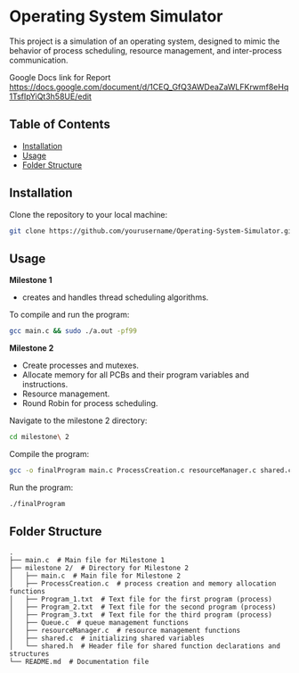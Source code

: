 # Operating System Simulator

This project is a simulation of an operating system, designed to mimic the behavior of process scheduling, resource management, and inter-process communication.

Google Docs link for Report
https://docs.google.com/document/d/1CEQ_GfQ3AWDeaZaWLFKrwmf8eHq1TsfIpYiQt3h58UE/edit

## Table of Contents

- [Installation](#installation)
- [Usage](#usage)
- [Folder Structure](#folder-structure)

## Installation

Clone the repository to your local machine:

```bash
git clone https://github.com/yourusername/Operating-System-Simulator.git
```

## Usage

**Milestone 1**

- creates and handles thread scheduling algorithms.

To compile and run the program:

```bash
gcc main.c && sudo ./a.out -pf99
```

**Milestone 2**

- Create processes and mutexes.
- Allocate memory for all PCBs and their program variables and instructions.
- Resource management.
- Round Robin for process scheduling.

Navigate to the milestone 2 directory:

```bash
cd milestone\ 2
```

Compile the program:

```bash
gcc -o finalProgram main.c ProcessCreation.c resourceManager.c shared.c Queue.c
```

Run the program:

```bash
./finalProgram
```

## Folder Structure

```
.
├── main.c  # Main file for Milestone 1
├── milestone 2/  # Directory for Milestone 2
│   ├── main.c  # Main file for Milestone 2
│   ├── ProcessCreation.c  # process creation and memory allocation functions
│   ├── Program_1.txt  # Text file for the first program (process)
│   ├── Program_2.txt  # Text file for the second program (process)
│   ├── Program_3.txt  # Text file for the third program (process)
│   ├── Queue.c  # queue management functions
│   ├── resourceManager.c  # resource management functions
│   ├── shared.c  # initializing shared variables
│   └── shared.h  # Header file for shared function declarations and structures
└── README.md  # Documentation file
```

